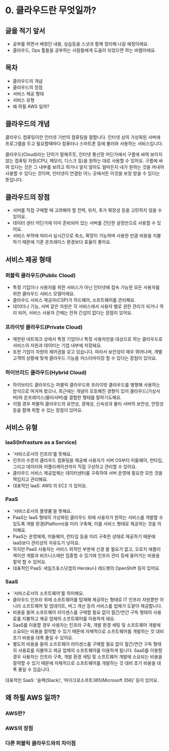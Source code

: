 # 0. 클라우드란 무엇일까?
## 글을 적기 앞서
- 공부를 하면서 배웠던 내용, 실습등을 스샷과 함께 정리해 나갈 예정이에요.
- 클라우드, Ops 툴들을 공부하는 사람들에게 도움이 되었으면 하는 바램이에요.

## 목차
- 클라우드의 개념
- 클라우드의 장점
- 서비스 제공 형태
- 서비스 유형
- 왜 하필 AWS 일까?

## 클라우드의 개념
클라우드 컴퓨팅이란 인터넷 기반의 컴퓨팅을 말합니다. 인터넷 상의 가상화된 서버에 프로그램을 두고 필요할때마다 컴퓨터나 스마트폰 등에 불러와 사용하는 서비스입니다. 

클라우드(Cloud)라는 단어가 말해주듯, 인터넷 통신망 어딘가에서 구름에 싸여 보이지 않는 컴퓨팅 자원(CPU, 메모리, 디스크 등)을 원하는 대로 사용할 수 있어요.
구름에 싸여 있다는 것은 그 내부를 보려고 하거나 알지 않아도 얼마든지 내가 원하는 것을 꺼내어 사용할 수 있다는 것이며, 인터넷이 연결된 어느 곳에서든 이것을 보장 받을 수 있다는 뜻입니다. 

## 클라우드의 장점
- 서버를 직접 구매할 때 고려해야 할 전력, 위치, 추가 확장성 등을 고민하지 않을 수 있어요.
- 데이터 센터 어딘가에 이미 준비되어 있는 서버를 간단한 설정만으로 사용할 수 있어요.
- 서비스 부하에 따라서 실시간으로 축소, 확장이 가능하며 사용한 만큼 비용을 지불하기 때문에 기존 온프레미스 환경보다 효율이 좋아요.

## 서비스 제공 형태
### 퍼블릭 클라우드(Public Cloud)
- 특정 기업이나 사용자를 위한 서비스가 아닌 인터넷에 접속 가능한 모든 사용자를 위한 클라우드 서비스 모델이에요.
- 클라우드 서비스 제공자(CSP)가 하드웨어, 소프트웨어를 관리해요.
- 데이터나 기능, 서버 같은 자원은 각 서비스에서 사용자 별로 권한 관리가 되거나 격리 되어, 서비스 사용자 간에는 전혀 간섭이 없다는 장점이 있어요.

### 프라이빗 클라우드(Private Cloud)
- 제한된 네트워크 상에서 특정 기업이나 특정 사용자만을 대상으로 하는 클라우드로 서비스의 자원과 데이터는 기업 내부에 저장돼요.
- 또한 기업이 자원의 제어권을 갖고 있습니다. 따라서 보안성이 매우 뛰어나며, 개별 고객의 상황에 맞게 클라우드 기능을 커스터마이징 할 수 있다는 장점이 있어요.

### 하이브리드 클라우드(Hybrid Cloud)
- 하이브리드 클라우드는 퍼블릭 클라우드와 프라이빗 클라우드를 병행해 사용하는 방식으로 여겨져 왔으나, 최근에는 개념이 모호해진 경향이 있어 클라우드(가상서버)와 온프레미스(물리서버)를 결합한 형태를 말하기도해요. 
- 이럴 경우 퍼블릭 클라우드의 유연성, 경제성, 신속성과 물리 서버의 보안성, 안정성 등을 함께 취할 수 있는 장점이 있어요.

## 서비스 유형
### IaaS(Infrasture as a Service)
- ‘서비스로서의 인프라’를 뜻해요.
- 인프라 수준의 클라우드 컴퓨팅을 제공해 사용자가 서버 OS부터 미들웨어, 런타임, 그리고 데이터와 어플리케이션까지 직접 구성하고 관리할 수 있어요.
- 클라우드 서비스 제공업체는 데이터센터를 구축하여 서버 운영에 필요한 모든 것을 책임지고 관리해요.
- 대표적인 IaaS: AWS 의 EC2 가 있어요.

### PaaS
- ‘서비스로서의 플랫폼’을 뜻해요.
- PaaS는 IaaS 형태의 가상화된 클라우드 위에 사용자가 원하는 서비스를 개발할 수 있도록 개발 환경(Platform)을 미리 구축해, 이를 서비스 형태로 제공하는 것을 의미해요.
- PaaS는 운영체제, 미들웨어, 런타임 등을 미리 구축한 상태로 제공하기 때문에 IaaS보다 관리상의 자유도가 낮아요.
- 하지만 PaaS 사용자는 서비스 외적인 부분에 신경 쓸 필요가 없고, 오로지 애플리케이션 개발과 비즈니스에만 집중할 수 있기에 인프라 관리 등에 들어가는 비용을 절약 할 수 있어요.
- 대표적인 PaaS: 세일즈포스닷컴의 Heroku나 레드헷의 OpenShift 등이 있어요.

### SaaS
- ‘서비스로서의 소프트웨어’를 의미해요.
- 클라우드 인프라 위에 소프트웨어를 탑재해 제공하는 형태로 IT 인프라 자원뿐만 아니라 소프트웨어 및 업데이트, 버그 개선 등의 서비스를 업체가 도맡아 제공합니다.
- 비용을 들여 소프트웨어 라이센스를 구매할 필요 없이 월간/연간 구독 형태의 사용료를 지불하고 제공 업체의 소프트웨어를 이용하게 돼요.
- SaaS를 이용할 경우 사용자는 인프라 구축, 개발 환경 세팅 및 소프트웨어 개발에 소요되는 비용을 절약할 수 있기 때문에 자체적으로 소프트웨어를 개발하는 것 대비 초기 비용을 대폭 줄일 수 있어요.
- 별도의 비용을 들여 소프트웨어 라이센스를 구매할 필요 없이 월간/연간 구독 형태의 사용료를 지불하고 제공 업체의 소프트웨어를 이용하게 됩니다. SaaS를 이용할 경우 사용자는 인프라 구축, 개발 환경 세팅 및 소프트웨어 개발에 소요되는 비용을 절약할 수 있기 때문에 자체적으로 소프트웨어를 개발하는 것 대비 초기 비용을 대폭 줄일 수 있습니다.

대표적인 SaaS: ‘슬랙(Slack)’, ‘마이크로소프트365(Microsoft 356)’ 등이 있어요.

## 왜 하필 AWS 일까?
### AWS란?
### AWS의 장점
### 다른 퍼블릭 클라우드와의 차이점
